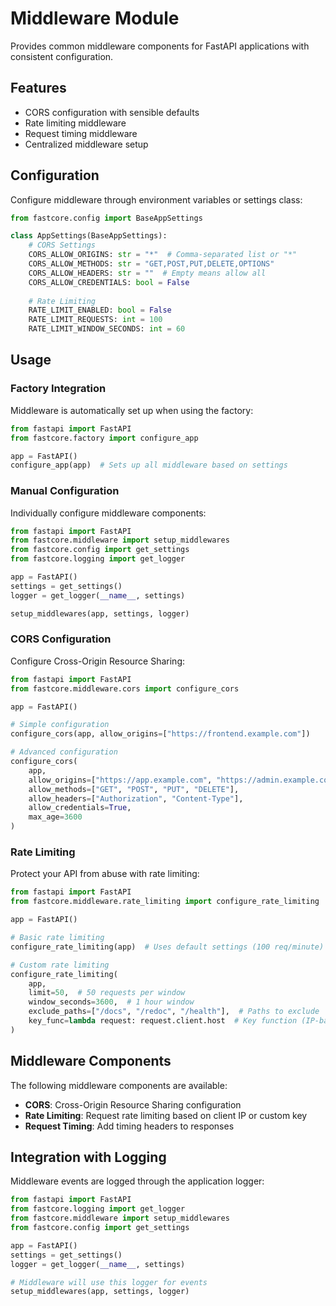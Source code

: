 # Middleware Module

Provides common middleware components for FastAPI applications with consistent configuration.

## Features

- CORS configuration with sensible defaults
- Rate limiting middleware
- Request timing middleware
- Centralized middleware setup

## Configuration

Configure middleware through environment variables or settings class:

```python
from fastcore.config import BaseAppSettings

class AppSettings(BaseAppSettings):
    # CORS Settings
    CORS_ALLOW_ORIGINS: str = "*"  # Comma-separated list or "*"
    CORS_ALLOW_METHODS: str = "GET,POST,PUT,DELETE,OPTIONS"
    CORS_ALLOW_HEADERS: str = ""  # Empty means allow all
    CORS_ALLOW_CREDENTIALS: bool = False
    
    # Rate Limiting
    RATE_LIMIT_ENABLED: bool = False
    RATE_LIMIT_REQUESTS: int = 100
    RATE_LIMIT_WINDOW_SECONDS: int = 60
```

## Usage

### Factory Integration

Middleware is automatically set up when using the factory:

```python
from fastapi import FastAPI
from fastcore.factory import configure_app

app = FastAPI()
configure_app(app)  # Sets up all middleware based on settings
```

### Manual Configuration

Individually configure middleware components:

```python
from fastapi import FastAPI
from fastcore.middleware import setup_middlewares
from fastcore.config import get_settings
from fastcore.logging import get_logger

app = FastAPI()
settings = get_settings()
logger = get_logger(__name__, settings)

setup_middlewares(app, settings, logger)
```

### CORS Configuration

Configure Cross-Origin Resource Sharing:

```python
from fastapi import FastAPI
from fastcore.middleware.cors import configure_cors

app = FastAPI()

# Simple configuration
configure_cors(app, allow_origins=["https://frontend.example.com"])

# Advanced configuration
configure_cors(
    app,
    allow_origins=["https://app.example.com", "https://admin.example.com"],
    allow_methods=["GET", "POST", "PUT", "DELETE"],
    allow_headers=["Authorization", "Content-Type"],
    allow_credentials=True,
    max_age=3600
)
```

### Rate Limiting

Protect your API from abuse with rate limiting:

```python
from fastapi import FastAPI
from fastcore.middleware.rate_limiting import configure_rate_limiting

app = FastAPI()

# Basic rate limiting
configure_rate_limiting(app)  # Uses default settings (100 req/minute)

# Custom rate limiting
configure_rate_limiting(
    app,
    limit=50,  # 50 requests per window
    window_seconds=3600,  # 1 hour window
    exclude_paths=["/docs", "/redoc", "/health"],  # Paths to exclude
    key_func=lambda request: request.client.host  # Key function (IP-based)
)
```

## Middleware Components

The following middleware components are available:

- **CORS**: Cross-Origin Resource Sharing configuration
- **Rate Limiting**: Request rate limiting based on client IP or custom key
- **Request Timing**: Add timing headers to responses

## Integration with Logging

Middleware events are logged through the application logger:

```python
from fastapi import FastAPI
from fastcore.logging import get_logger
from fastcore.middleware import setup_middlewares
from fastcore.config import get_settings

app = FastAPI()
settings = get_settings()
logger = get_logger(__name__, settings)

# Middleware will use this logger for events
setup_middlewares(app, settings, logger)
```
